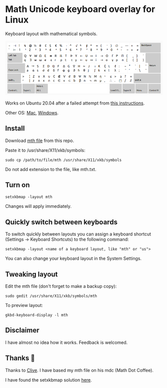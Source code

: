 # Math Unicode keyboard overlay for Linux
Keyboard layout with mathematical symbols.

![mth-Layout](/images/mth_v2_Sep_2023.png)

Works on Ubuntu 20.04 after a failed attempt from [this instructions](https://blog.math.coffee/post/20180921/keyboard-layout/).

Other OS: [Mac](http://insti.physics.sunysb.edu/~siegel/unicode.html), [Windows](http://terathon.com/blog/a-mathematical-keyboard-layout/).

## Install
Download <a id="raw-url" href="https://github.com/CaptchaSamurai/Math-Unicode-keyboard-overlay-Linux-XKB/blob/master/mth">mth file</a> from this repo.

Paste it to /usr/share/X11/xkb/symbols:

```
sudo cp /path/to/file/mth /usr/share/X11/xkb/symbols
```

Do not add extension to the file, like mth.txt.

## Turn on
```
setxkbmap -layout mth
```

Changes will apply immediately.

## Quickly switch between keyboards
To switch quickly between layouts you can assign a keyboard shortcut (Settings → Keyboard Shortcuts) to the following command:

```
setxkbmap -layout <name of a keyboard layout, like "mth" or "us">
```

You can also change your keyboard layout in the System Settings.

## Tweaking layout
Edit the mth file (don't forget to make a backup copy):

```
sudo gedit /usr/share/X11/xkb/symbols/mth
```

To preview layout:
```
gkbd-keyboard-display -l mth
```

## Disclaimer
I have almost no idea how it works. Feedback is welcomed.

## Thanks 🙌
Thanks to [Clive](https://blog.math.coffee/post/20180921/keyboard-layout/). I have based my mth file on his mdc (Math Dot Coffee).

I have found the setxkbmap solution [here](https://blog.lobraun.de/2020/03/09/Umlauts-on-US-Keyboard-Layouts-on-Ubuntu-with-XKB/).
